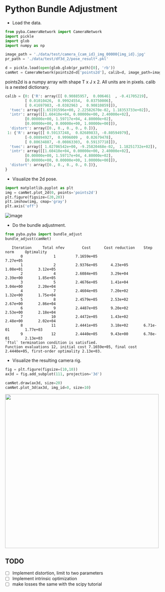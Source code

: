 # Python Bundle Adjustment

- Load the data.
```python
from pyba.CameraNetwork import CameraNetwork
import pickle
import glob
import numpy as np

image_path = './data/test/camera_{cam_id}_img_00000{img_id}.jpg'
pr_path = './data/test/df3d_2/pose_result*.pkl'

d = pickle.load(open(glob.glob(pr_path)[0], 'rb'))
camNet = CameraNetwork(points2d=d['points2d'], calib=d, image_path=image_path)
```

points2d is a numpy array with shape T x J x 2. 
All units are in pixels. calib is a nested dictionary. 

```python
calib = {0: {'R': array([[ 0.90885957,  0.006461  , -0.41705219],
         [ 0.01010426,  0.99924554,  0.03750006],
         [ 0.41697983, -0.0382963 ,  0.90810859]]),
  'tvec': array([1.65191596e+00, 2.22582670e-02, 1.18353733e+02]),
  'intr': array([[1.60410e+04, 0.00000e+00, 2.40000e+02],
         [0.00000e+00, 1.59717e+04, 4.80000e+02],
         [0.00000e+00, 0.00000e+00, 1.00000e+00]]),
  'distort': array([0., 0., 0., 0., 0.])},
 1: {'R': array([[ 0.59137248,  0.02689833, -0.80594979],
         [-0.00894927,  0.9996009 ,  0.02679478],
         [ 0.80634887, -0.00863303,  0.59137718]]),
  'tvec': array([ 1.02706542e+00, -9.25820468e-02,  1.18251732e+02]),
  'intr': array([[1.60410e+04, 0.00000e+00, 2.40000e+02],
         [0.00000e+00, 1.59717e+04, 4.80000e+02],
         [0.00000e+00, 0.00000e+00, 1.00000e+00]]),
  'distort': array([0., 0., 0., 0., 0.])},
}
```


- Visualize the 2d pose.
```python
import matplotlib.pyplot as plt
img = camNet.plot_2d(0, points='points2d')
plt.figure(figsize=(20,20))
plt.imshow(img, cmap='gray')
plt.axis('off')
```

![image](https://user-images.githubusercontent.com/20509861/146374004-6ae50ba5-67b8-4326-a115-9901e102df6d.png)


- Do the bundle adjustment.
```python
from pyba.pyba import bundle_adjust 
bundle_adjust(camNet)
```

```
   Iteration     Total nfev        Cost      Cost reduction    Step norm     Optimality   
       0              1         7.1659e+05                                    7.27e+05    
       1              2         2.9376e+05      4.23e+05       1.08e+01       3.12e+05    
       2              4         2.6084e+05      3.29e+04       2.39e+00       1.85e+05    
       3              5         2.4676e+05      1.41e+04       3.04e+00       2.20e+04    
       4              7         2.4604e+05      7.20e+02       1.32e+00       1.75e+04    
       5              8         2.4579e+05      2.53e+02       2.67e+00       2.86e+04    
       6              9         2.4487e+05      9.20e+02       2.53e+00       2.18e+04    
       7             10         2.4472e+05      1.43e+02       2.48e+00       2.02e+04    
       8             11         2.4441e+05      3.18e+02       6.71e-01       1.77e+03    
       9             12         2.4440e+05      9.43e+00       6.78e-01       2.13e+03    
`ftol` termination condition is satisfied.
Function evaluations 12, initial cost 7.1659e+05, final cost 2.4440e+05, first-order optimality 2.13e+03.
```


- Visualize the resulting camera rig.
```python
fig = plt.figure(figsize=(10,10))
ax3d = fig.add_subplot(111, projection='3d')

camNet.draw(ax3d, size=20)
camNet.plot_3d(ax3d, img_id=0, size=10)
```

<img src="https://user-images.githubusercontent.com/20509861/146374042-1a3a65d2-310d-4783-b6d0-6864c582959f.png" width="500">


## TODO 
- [ ] Implement distortion, limit to two parameters
- [ ] Implement intrinsic optimization
- [ ] make losses the same with the scipy tutorial
